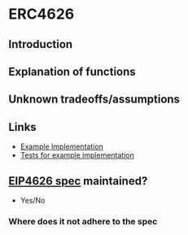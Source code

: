 # ERC4626

## Introduction



## Explanation of functions

## Unknown tradeoffs/assumptions

## Links
 - [Example Implementation](./ExampleERC3156.sol)
 - [Tests for example implementation](../../../../test/token/ERC20/extensions/ERC3156/)

## [EIP4626 spec](https://eips.ethereum.org/EIPS/eip-4626) maintained?
 - Yes/No

### Where does it not adhere to the spec